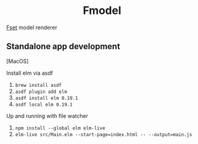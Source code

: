 <h1 align="center">Fmodel</h1>

[Fset](https://github.com/50kudos/fset) model renderer

## Standalone app development

[MacOS]

Install elm via asdf 
1. `brew install asdf`
2. `asdf plugin add elm`
3. `asdf install elm 0.19.1`
4. `asdf local elm 0.19.1`

Up and running with file watcher
1. `npm install --global elm elm-live`
2. `elm-live src/Main.elm --start-page=index.html -- --output=main.js`
